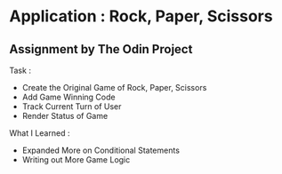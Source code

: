 # Application : Rock, Paper, Scissors

## Assignment by The Odin Project

Task :
- Create the Original Game of Rock, Paper, Scissors
- Add Game Winning Code
- Track Current Turn of User
- Render Status of Game

What I Learned :
- Expanded More on Conditional Statements
- Writing out More Game Logic
